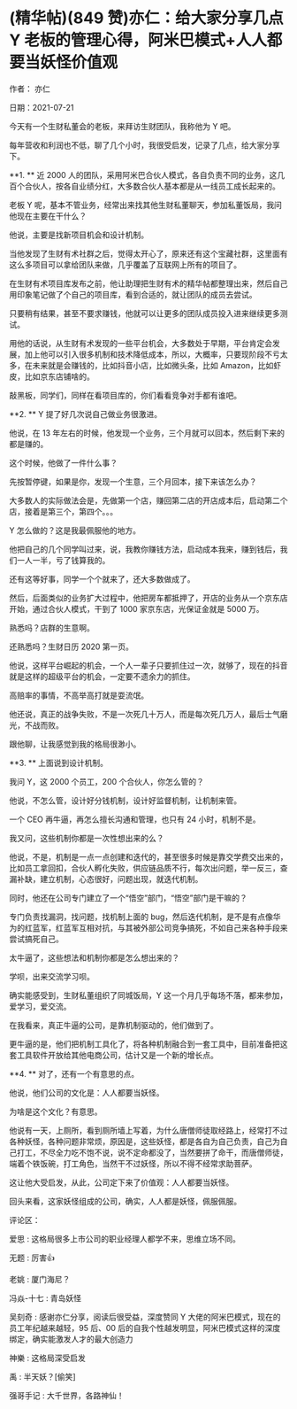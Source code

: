 
# (精华帖)(849 赞)亦仁：给大家分享几点 Y 老板的管理心得，阿米巴模式+人人都要当妖怪价值观

作者：  亦仁

日期：2021-07-21

今天有一个生财私董会的老板，来拜访生财团队，我称他为 Y 吧。

每年营收和利润也不低，聊了几个小时，我很受启发，记录了几点，给大家分享下。

**1. ** 近 2000 人的团队，采用阿米巴合伙人模式，各自负责不同的业务，这几百个合伙人，按各自业绩分红，大多数合伙人基本都是从一线员工成长起来的。

老板 Y 呢，基本不管业务，经常出来找其他生财私董聊天，参加私董饭局，我问他现在主要在干什么？

他说，主要是找新项目机会和设计机制。

当他发现了生财有术社群之后，觉得太开心了，原来还有这个宝藏社群，这里面有这么多项目可以拿给团队来做，几乎覆盖了互联网上所有的项目了。

在生财有术项目库发布之前，他让助理把生财有术的精华帖都整理出来，然后自己用印象笔记做了个自己的项目库，看到合适的，就让团队的成员去尝试。

只要稍有结果，甚至不要求赚钱，他就可以让更多的团队成员投入进来继续更多测试。

用他的话说，从生财有术发现的一些平台机会，大多数处于早期，平台肯定会发展，加上他可以引入很多机制和技术降低成本，所以，大概率，只要现阶段不亏太多，在未来就是会赚钱的，比如抖音小店，比如微头条，比如 Amazon，比如虾皮，比如京东店铺啥的。

敲黑板，同学们，同样在看项目库的，你们看看竞争对手都有谁吧。

 

 

**2. ** Y 提了好几次说自己做业务很激进。

他说，在 13 年左右的时候，他发现一个业务，三个月就可以回本，然后剩下来的都是赚的。

这个时候，他做了一件什么事？

先按暂停键，如果是你，发现一个生意，三个月回本，接下来该怎么办？

大多数人的实际做法会是，先做第一个店，赚回第二店的开店成本后，启动第二个店，接着是第三个，第四个。。。

Y 怎么做的？这是我最佩服他的地方。

他把自己的几个同学叫过来，说，我教你赚钱方法，启动成本我来，赚到钱后，我们一人一半，亏了钱算我的。

还有这等好事，同学一个个就来了，还大多数做成了。

然后，后面类似的业务扩大过程中，他把房车都抵押了，开店的业务从一个京东店开始，通过合伙人模式，干到了 1000 家京东店，光保证金就是 5000 万。

熟悉吗？店群的生意啊。

还熟悉吗？生财日历 2020 第一页。

他说，这样平台崛起的机会，一个人一辈子只要抓住过一次，就够了，现在的抖音就是这样的超级平台的机会，一定要不遗余力的抓住。

高赔率的事情，不高举高打就是耍流氓。

他还说，真正的战争失败，不是一次死几十万人，而是每次死几万人，最后士气磨光，不战而败。

跟他聊，让我感觉到我的格局很渺小。

**3. ** 上面说到设计机制。

我问 Y，这 2000 个员工，200 个合伙人，你怎么管的？

他说，不怎么管，设计好分钱机制，设计好监督机制，让机制来管。

一个 CEO 再牛逼，再怎么擅长沟通和管理，也只有 24 小时，机制不是。

我又问，这些机制你都是一次性想出来的么？

 

 

他说，不是，机制是一点一点创建和迭代的，甚至很多时候是靠交学费交出来的，比如员工拿回扣，合伙人孵化失败，供应链品质不行，每次出问题，举一反三，查漏补缺，建立机制，心态很好，问题出现，就迭代机制。

同时，他还在公司专门建立了一个“悟空”部门，“悟空”部门是干嘛的？

专门负责找漏洞，找问题，找机制上面的 bug，然后迭代机制，是不是有点像华为的红蓝军，红蓝军互相对抗，与其被外部公司竞争搞死，不如自己来各种手段来尝试搞死自己。

太牛逼了，这些想法和机制你都是怎么想出来的？

学呗，出来交流学习呗。

确实能感受到，生财私董组织了同城饭局，Y 这一个月几乎每场不落，都来参加，爱学习，爱交流。

在我看来，真正牛逼的公司，是靠机制驱动的，他们做到了。

更牛逼的是，他们把机制工具化了，将各种机制融合到一套工具中，目前准备把这套工具软件开放给其他电商公司，估计又是一个新的增长点。

**4. ** 对了，还有一个有意思的点。

他说，他们公司的文化是：人人都要当妖怪。

为啥是这个文化？有意思。

他说有一天，上厕所，看到厕所墙上写着，为什么唐僧师徒取经路上，经常打不过各种妖怪，各种问题非常烦，原因是，这些妖怪，都是各自为自己负责，自己为自己打工，不尽全力吃不饱不说，说不定命都没了，当然要拼了命干，而唐僧师徒，端着个铁饭碗，打工角色，当然干不过妖怪，所以不得不经常求助菩萨。

这让他大受启发，从此，公司定下来了价值观：人人都要当妖怪。

回头来看，这家妖怪组成的公司，确实，人人都是妖怪，佩服佩服。

评论区：

 

 

爱思 : 这格局很多上市公司的职业经理人都学不来，思维立场不同。

无题 : 厉害👍

老姚 : 厦门海尼？

冯焱-十七 : 青岛妖怪

吴刻奇 : 感谢亦仁分享，阅读后很受益，深度赞同 Y 大佬的阿米巴模式，现在的员工年纪越来越轻，95 后、00 后的自我个性越发明显，阿米巴模式这样的深度绑定，确实能激发人才的最大创造力

神樂 : 这格局深受启发

禹 : 半天妖？[偷笑]

强哥手记 : 大千世界，各路神仙！
